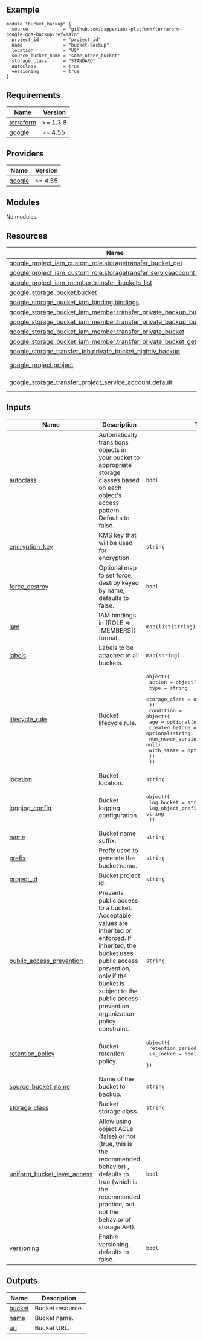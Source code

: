 ## Example
```
module "bucket_backup" {
  source             = "github.com/dapperlabs-platform/terraform-google-gcs-backup?ref=main"
  project_id         = "project_id"
  name               = "bucket-backup"
  location           = "US"
  source_bucket_name = "some_other_bucket"
  storage_class      = "STANDARD"
  autoclass          = true
  versioning         = true
}
```

<!-- BEGIN_TF_DOCS -->
## Requirements

| Name | Version |
|------|---------|
| <a name="requirement_terraform"></a> [terraform](#requirement\_terraform) | >= 1.3.8 |
| <a name="requirement_google"></a> [google](#requirement\_google) | >= 4.55 |

## Providers

| Name | Version |
|------|---------|
| <a name="provider_google"></a> [google](#provider\_google) | >= 4.55 |

## Modules

No modules.

## Resources

| Name | Type |
|------|------|
| [google_project_iam_custom_role.storagetransfer_bucket_get](https://registry.terraform.io/providers/hashicorp/google/latest/docs/resources/project_iam_custom_role) | resource |
| [google_project_iam_custom_role.storagetransfer_serviceaccount_project](https://registry.terraform.io/providers/hashicorp/google/latest/docs/resources/project_iam_custom_role) | resource |
| [google_project_iam_member.transfer_buckets_list](https://registry.terraform.io/providers/hashicorp/google/latest/docs/resources/project_iam_member) | resource |
| [google_storage_bucket.bucket](https://registry.terraform.io/providers/hashicorp/google/latest/docs/resources/storage_bucket) | resource |
| [google_storage_bucket_iam_binding.bindings](https://registry.terraform.io/providers/hashicorp/google/latest/docs/resources/storage_bucket_iam_binding) | resource |
| [google_storage_bucket_iam_member.transfer_private_backup_bucket](https://registry.terraform.io/providers/hashicorp/google/latest/docs/resources/storage_bucket_iam_member) | resource |
| [google_storage_bucket_iam_member.transfer_private_backup_bucket_get](https://registry.terraform.io/providers/hashicorp/google/latest/docs/resources/storage_bucket_iam_member) | resource |
| [google_storage_bucket_iam_member.transfer_private_bucket](https://registry.terraform.io/providers/hashicorp/google/latest/docs/resources/storage_bucket_iam_member) | resource |
| [google_storage_bucket_iam_member.transfer_private_bucket_get](https://registry.terraform.io/providers/hashicorp/google/latest/docs/resources/storage_bucket_iam_member) | resource |
| [google_storage_transfer_job.private_bucket_nightly_backup](https://registry.terraform.io/providers/hashicorp/google/latest/docs/resources/storage_transfer_job) | resource |
| [google_project.project](https://registry.terraform.io/providers/hashicorp/google/latest/docs/data-sources/project) | data source |
| [google_storage_transfer_project_service_account.default](https://registry.terraform.io/providers/hashicorp/google/latest/docs/data-sources/storage_transfer_project_service_account) | data source |

## Inputs

| Name | Description | Type | Default | Required |
|------|-------------|------|---------|:--------:|
| <a name="input_autoclass"></a> [autoclass](#input\_autoclass) | Automatically transitions objects in your bucket to appropriate storage classes based on each object's access pattern.  Defaults to false. | `bool` | `false` | no |
| <a name="input_encryption_key"></a> [encryption\_key](#input\_encryption\_key) | KMS key that will be used for encryption. | `string` | `null` | no |
| <a name="input_force_destroy"></a> [force\_destroy](#input\_force\_destroy) | Optional map to set force destroy keyed by name, defaults to false. | `bool` | `false` | no |
| <a name="input_iam"></a> [iam](#input\_iam) | IAM bindings in {ROLE => [MEMBERS]} format. | `map(list(string))` | `{}` | no |
| <a name="input_labels"></a> [labels](#input\_labels) | Labels to be attached to all buckets. | `map(string)` | `{}` | no |
| <a name="input_lifecycle_rule"></a> [lifecycle\_rule](#input\_lifecycle\_rule) | Bucket lifecycle rule. | <pre>object({<br>    action = object({<br>      type          = string<br>      storage_class = optional(string, null)<br>    })<br>    condition = object({<br>      age                = optional(number, null)<br>      created_before     = optional(string, null)<br>      num_newer_versions = optional(number, null)<br>      with_state         = optional(string, null)<br>    })<br>  })</pre> | `null` | no |
| <a name="input_location"></a> [location](#input\_location) | Bucket location. | `string` | `"US"` | no |
| <a name="input_logging_config"></a> [logging\_config](#input\_logging\_config) | Bucket logging configuration. | <pre>object({<br>    log_bucket        = string<br>    log_object_prefix = string<br>  })</pre> | `null` | no |
| <a name="input_name"></a> [name](#input\_name) | Bucket name suffix. | `string` | n/a | yes |
| <a name="input_prefix"></a> [prefix](#input\_prefix) | Prefix used to generate the bucket name. | `string` | `null` | no |
| <a name="input_project_id"></a> [project\_id](#input\_project\_id) | Bucket project id. | `string` | n/a | yes |
| <a name="input_public_access_prevention"></a> [public\_access\_prevention](#input\_public\_access\_prevention) | Prevents public access to a bucket. Acceptable values are inherited or enforced. If inherited, the bucket uses public access prevention, only if the bucket is subject to the public access prevention organization policy constraint. | `string` | `"inherited"` | no |
| <a name="input_retention_policy"></a> [retention\_policy](#input\_retention\_policy) | Bucket retention policy. | <pre>object({<br>    retention_period = number<br>    is_locked        = bool<br>  })</pre> | `null` | no |
| <a name="input_source_bucket_name"></a> [source\_bucket\_name](#input\_source\_bucket\_name) | Name of the bucket to backup. | `string` | n/a | yes |
| <a name="input_storage_class"></a> [storage\_class](#input\_storage\_class) | Bucket storage class. | `string` | `"MULTI_REGIONAL"` | no |
| <a name="input_uniform_bucket_level_access"></a> [uniform\_bucket\_level\_access](#input\_uniform\_bucket\_level\_access) | Allow using object ACLs (false) or not (true, this is the recommended behavior) , defaults to true (which is the recommended practice, but not the behavior of storage API). | `bool` | `true` | no |
| <a name="input_versioning"></a> [versioning](#input\_versioning) | Enable versioning, defaults to false. | `bool` | `false` | no |

## Outputs

| Name | Description |
|------|-------------|
| <a name="output_bucket"></a> [bucket](#output\_bucket) | Bucket resource. |
| <a name="output_name"></a> [name](#output\_name) | Bucket name. |
| <a name="output_url"></a> [url](#output\_url) | Bucket URL. |
<!-- END_TF_DOCS -->